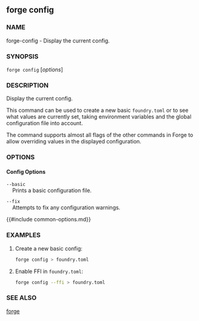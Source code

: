 ## forge config

### NAME

forge-config - Display the current config.

### SYNOPSIS

``forge config`` [*options*]

### DESCRIPTION

Display the current config.

This command can be used to create a new basic `foundry.toml` or to see
what values are currently set, taking environment variables and the global
configuration file into account.

The command supports almost all flags of the other commands in Forge to allow
overriding values in the displayed configuration.

### OPTIONS

#### Config Options

`--basic`  
&nbsp;&nbsp;&nbsp;&nbsp;Prints a basic configuration file.

`--fix`  
&nbsp;&nbsp;&nbsp;&nbsp;Attempts to fix any configuration warnings.

{{#include common-options.md}}

### EXAMPLES

1. Create a new basic config:
    ```sh
    forge config > foundry.toml
    ```

2. Enable FFI in `foundry.toml`:
    ```sh
    forge config --ffi > foundry.toml
    ```

### SEE ALSO

[forge](./forge.md)
